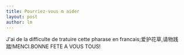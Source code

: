 ```yaml
---
title: Pourriez-vous m aider  
layout: post
author: lm
---
```

<p>J'ai de la difficulte de tratuire cette pharase en francais;爱护花草,请物践踏!MENCI.BONNE FETE A VOUS TOUS!</p>
